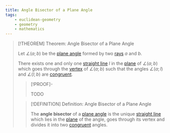 ```yaml
---
title: Angle Bisector of a Plane Angle
tags:
    - euclidean-geometry
    - geometry
    - mathematics
---
```


>[!THEOREM] Theorem: Angle Bisector of a Plane Angle
>
>Let $\angle(a;b)$ be the [plane angle](Plane%20Angle.md) formed by two [rays](../../Curves/Rays.md) $a$ and $b$.
>
>There exists one and only one [straight line](../../Curves/Straight%20Lines/Straight%20Line.md) $l$ in the [plane](../../Surfaces/Planes.md) of $\angle(a;b)$ which goes through the [vertex](Plane%20Angle.md) of $\angle(a;b)$ such that the angles $\angle(a; l)$ and $\angle (l; b)$ are [congruent](../../Congruence.md).
>
>>[!PROOF]-
>>
>>TODO
>>
>
>>[!DEFINITION] Definition: Angle Bisector of a Plane Angle
>>
>>The **angle bisector** of a [plane angle](Plane%20Angle.md) is the unique [straight line](../../Curves/Straight%20Lines/Straight%20Line.md) which lies in the [plane](../../Surfaces/Planes.md) of the angle, goes through its vertex and divides it into two [congruent](../../Congruence.md) angles.
>>
>
